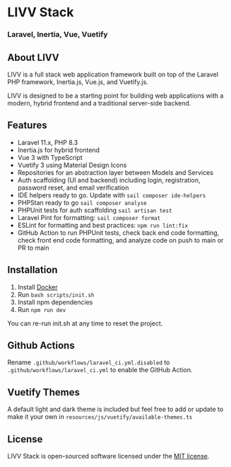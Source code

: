 # LIVV Stack
### Laravel, Inertia, Vue, Vuetify

## About LIVV

LIVV is a full stack web application framework built on top of the Laravel PHP framework, Inertia.js, Vue.js, and Vuetify.js.

LIVV is designed to be a starting point for building web applications with a modern, hybrid frontend and a traditional server-side backend.

## Features

- Laravel 11.x, PHP 8.3
- Inertia.js for hybrid frontend
- Vue 3 with TypeScript
- Vuetify 3 using Material Design Icons
- Repositories for an abstraction layer between Models and Services
- Auth scaffolding (UI and backend) including login, registration, password reset, and email verification
- IDE helpers ready to go. Update with `sail composer ide-helpers`
- PHPStan ready to go `sail composer analyse`
- PHPUnit tests for auth scaffolding `sail artisan test`
- Laravel Pint for formatting: `sail composer format`
- ESLint for formatting and best practices: `npm run lint:fix`
- GitHub Action to run PHPUnit tests, check back end code formatting, check front end code formatting, and analyze code on push to main or PR to main

## Installation

1. Install [Docker](https://www.docker.com/get-started)
2. Run `bash scripts/init.sh`
3. Install npm dependencies
4. Run `npm run dev`

You can re-run init.sh at any time to reset the project.

## Github Actions
Rename `.github/workflows/laravel_ci.yml.disabled` to `.github/workflows/laravel_ci.yml` to enable the GitHub Action.

## Vuetify Themes

A default light and dark theme is included
but feel free to add or update to make it your own in `resources/js/vuetify/available-themes.ts`

## License

LIVV Stack is open-sourced software licensed under the [MIT license](https://opensource.org/licenses/MIT).
